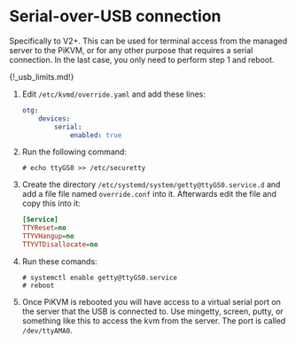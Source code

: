 # Serial-over-USB connection

Specifically to V2+. This can be used for terminal access from the managed server to the PiKVM, or for any other purpose that requires a serial connection. In the last case, you only need to perform step 1 and reboot.

{!_usb_limits.md!}

1. Edit `/etc/kvmd/override.yaml` and add these lines:

    ```yaml
    otg:
        devices:
            serial:
                enabled: true
    ```

2. Run the following command:

    ```
    # echo ttyGS0 >> /etc/securetty
    ```

3. Create the directory `/etc/systemd/system/getty@ttyGS0.service.d` and add a file file named `override.conf` into it. Afterwards edit the file and copy this into it:

    ```ini
    [Service]
    TTYReset=no
    TTYVHangup=no
    TTYVTDisallocate=no
    ```

4. Run these comands:

    ```
    # systemctl enable getty@ttyGS0.service
    # reboot
    ```

5. Once PiKVM is rebooted you will have access to a virtual serial port on the server that the USB is connected to. Use mingetty, screen, putty, or something like this to access the kvm from the server. The port is called `/dev/ttyAMA0`.
